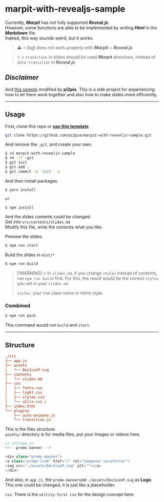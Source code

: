 # marpit-with-revealjs-sample

Currently, **_Marpit_** has not fully supported **_Reveal.js_**. \
However, some functions are able to be implemented by writing **_Html_** in the
**_Markdown_** file. \
Indeed, this way sounds weird, but it works.

> ⚠︎ > [bg] does not work properly with **_MarpIt_** + **_Reveal.js_**

> ⚡︎ > `transition` in slides should be used **_Marpit_** directives, instead of `data-transition` in **_Reveal.js_**

## _Disclaimer_

And [this sample](https://github.com/pi2pie/marpit-with-revealjs-sample) modified by **pi2pie**.
This is a side project for experiencing how to let them work together and also how to make slides more efficiently.

---

## Usage

First, clone this repo or **[use this template](https://github.com/pi2pie/marpit-with-revealjs-sample/generate)**

```sh
git clone https://github.com/pi2pie/marpit-with-revealjs-sample.git
```

And remove the `.git`, and create your own.

```sh
$ cd marpit-with-revealjs-sample
$ rm -rf .git
$ git init
$ git add .
$ git commit -m 'init' -a
```

And then install packages.

```sh
$ yarn install

or

$ npm install
```

And the slides contents could be changed. \
Get into `src/contents/slides.md` \
Modify this file, write the contents what you like.

Preview the slides.

```sh
$ npm run start
```

Build the slides in `dist/*`

```sh
$ npm run build
```

> [!WARNING] > In `slides.md`, if you change `styles` instead of contents, run `npm run build` first.
> For this, the result would be the correct `styles` you set in your `slides.md`.
>
> `styles`: your css class name or inline style.

### Combined

```sh
$ npm run pack
```

This command would run `build` and `start`.

---

## Structure

```ini
./src
├── app.js
├── assets
│   └── DocIconP.svg
├── contents
│   └── slides.md
├── css
│   ├── fonts.css
│   ├── light.css
│   ├── styles.css
│   └── utils-css /
├── index.html
└── plugins
    ├── auto-animate.js
    └── transition.js
```

This is the files structure. \
`assets/` directory is for media files, put your images or videos here.

```js
// src/app.js
<!-- promo banner -->

<div class="promo-banner">
<a class="promo-link" href="/" rel="noopener noreferrer">
<img src="./assets/DocIconP.svg" alt=""></a>
</div>
```

And also, in `app.js`, the `promo-banner`use `./assets/DocIconP.svg` as **Logo**. \
This one could be changed, it is just like a placeholder.

`css`:
There is the `utility-first css` for the design concept here.

